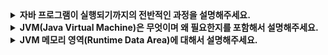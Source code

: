 <details>
  <summary><strong>자바 프로그램이 실행되기까지의 전반적인 과정을 설명해주세요.</strong></summary>
  
<br>

자바 소스 코드(.java)를 작성하신 후 javac 명령어로 컴파일하면 .class라는 바이트코드 파일이 생성됩니다. 프로그램 실행 시 JVM은 이 바이트코드를 클래스 로더를 통해 메모리에 로딩하고, 링크 과정을 거친 뒤 실행 엔진을 통해 해석하거나 JIT 컴파일을 하여 실제 기계어 수준으로 실행합니다. 이러한 과정 덕분에 자바 프로그램은 운영체제나 하드웨어에 의존하지 않고 동일한 바이트코드로 다양한 환경에서 동작할 수 있습니다.

<br>
</details>

<details>
  <summary><strong>JVM(Java Virtual Machine)은 무엇이며 왜 필요한지를 포함해서 설명해주세요.</strong></summary>
  
<br>

JVM은 자바 바이트코드를 해석하고 실행하는 가상 머신으로, 운영체제나 하드웨어 환경에 관계없이 동일한 결과를 낼 수 있도록 해줍니다.
이를 통해 한 번 작성한 코드를 다양한 플랫폼에서 실행할 수 있는 자바의 "Write Once, Run Anywhere" 개념을 구현할 수 있습니다.
JVM은 크게 클래스 로더(Class Loader), 실행 엔진(Execution Engine), 메모리 영역(Runtime Data Area)으로 구성됩니다.
클래스 로더는 .class 파일을 메모리에 로딩 및 링크하고, 실행 엔진은 바이트코드를 실제 기계어로 변환하거나 인터프리팅하여 실행하며, 메모리 영역은 클래스 정보, 객체, 메서드 호출 스택 등 프로그램 실행에 필요한 데이터를 관리합니다.

  <br>

</details>

<details>
  <summary><strong>JVM 메모리 영역(Runtime Data Area)에 대해서 설명해주세요.</strong></summary>
  
<br>

JVM 메모리 영역에는 메서드 영역(Method Area), 힙(Heap), 스택(Stack), PC(Program Counter) 레지스터, 네이티브 메서드 스택(Native Method Stack) 등이 있습니다.
메서드 영역에는 클래스 정보, 메서드 메타데이터, 상수 등이 저장되고, 힙은 객체와 배열을 저장하며, 스택은 메서드 호출 시 생성되는 스택 프레임을 담습니다.
PC 레지스터는 현재 실행 중인 명령어 주소를 나타내고, 네이티브 메서드 스택은 자바 외부의 네이티브 코드를 실행할 때 사용됩니다.
  <br>

</details>

